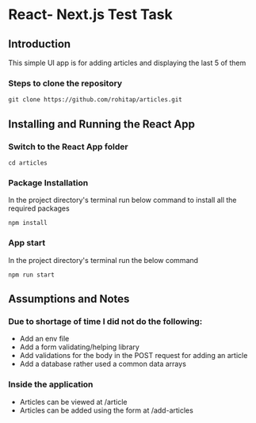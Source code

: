 # React- Next.js Test Task

## Introduction
This simple UI app is for adding articles and displaying the last 5 of them

### Steps to clone the repository

```
git clone https://github.com/rohitap/articles.git

```
## Installing and Running the React App

### Switch to the React App folder
```
cd articles
```

### Package Installation
In the project directory's terminal run below command to install all the required packages
```
npm install
```

### App start
In the project directory's terminal run the below command
```
npm run start
```
## Assumptions and Notes
### Due to shortage of time I did not do the following:
* Add an env file
* Add a form validating/helping library
* Add validations for the body in the POST request for adding an article
* Add a database rather used a common data arrays

### Inside the application
* Articles can be viewed at /article
* Articles can be added using the form at /add-articles